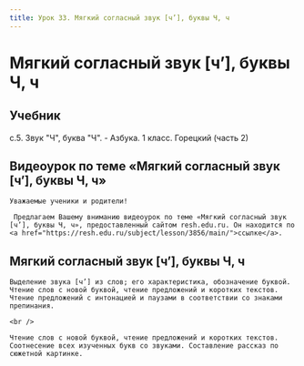 ```yaml
---
title: Урок 33. Мягкий согласный звук [ч’], буквы Ч, ч
---
```


# Мягкий согласный звук [ч’], буквы Ч, ч

## Учебник

с.5. Звук "Ч", буква "Ч". - Азбука. 1 класс. Горецкий (часть 2)

## Видеоурок по теме «Мягкий согласный звук [ч’], буквы Ч, ч»

<p>
	Уважаемые ученики и родители!  
</p>
<p>
	 Предлагаем Вашему вниманию видеоурок по теме «Мягкий согласный звук [ч’], буквы Ч, ч», предоставленный сайтом resh.edu.ru. Он находится по <a href="https://resh.edu.ru/subject/lesson/3856/main/">ссылке</a>.
</p>

## Мягкий согласный звук [ч’], буквы Ч, ч

<p>
	Выделение звука [ч’] из слов; его характеристика, обозначение буквой. Чтение слов с новой буквой, чтение предложений и коротких текстов. Чтение предложений с интонацией и паузами в соответствии со знаками препинания. 
</p>
<p>
	<br /> 
</p>
<p>
	Чтение слов с новой буквой, чтение предложений и коротких текстов. Соотнесение всех изученных букв со звуками. Составление рассказ по сюжетной картинке.
</p>